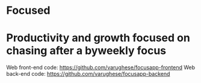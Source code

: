 # Focused

# Productivity and growth focused on chasing after a byweekly focus

Web front-end code: https://github.com/varughese/focusapp-frontend
Web back-end code: https://github.com/varughese/focusapp-backend
